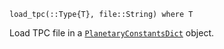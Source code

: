 ```
load_tpc(::Type{T}, file::String) where T
```

Load TPC file in a [`PlanetaryConstantsDict`](@ref) object.

